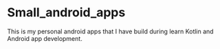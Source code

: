 # Small_android_apps
This is my personal android apps that I have build during learn Kotlin and Android app development.
